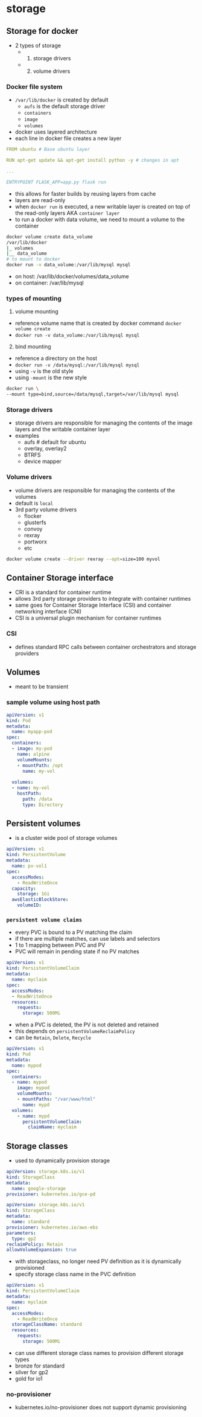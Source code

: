 # storage
## Storage for docker
- 2 types of storage
    - 1. storage drivers
    - 2. volume drivers
### Docker file system
- `/var/lib/docker` is created by default
  - `aufs` is the default storage driver
  - `containers` 
  - `image`
  - `volumes`
- docker uses layered architecture 
- each line in docker file creates a new layer
```yaml
FROM ubuntu # Base ubuntu layer

RUN apt-get update && apt-get install python -y # changes in apt

...

ENTRYPOINT FLASK_APP=app.py flask run
```
- this allows for faster builds by reusing layers from cache
- layers are read-only
- when `docker run` is executed, a new writable layer is created on top of the read-only layers AKA `container layer`
- to run a docker with data volume, we need to mount a volume to the container
```bash
docker volume create data_volume
/var/lib/docker
|_ volumes
|__ data_volume
# to mount to docker
docker run -v data_volume:/var/lib/mysql mysql
```
- on host: /var/lib/docker/volumes/data_volume
- on container: /var/lib/mysql
### types of mounting
1. volume mounting
- reference volume name that is created by docker command `docker volume create`
- `docker run -v data_volume:/var/lib/mysql mysql`
2. bind mounting
- reference a directory on the host
- `docker run -v /data/mysql:/var/lib/mysql mysql`
- using `-v` is the old style
- using `-mount` is the new style
```bash
docker run \
--mount type=bind,source=/data/mysql,target=/var/lib/mysql mysql
```
### Storage drivers
- storage drivers are responsible for managing the contents of the image layers and the writable container layer
- examples
    - aufs # default for ubuntu
    - overlay, overlay2
    - BTRFS
    - device mapper
### Volume drivers
- volume drivers are responsible for managing the contents of the volumes
- default is `local`
- 3rd party volume drivers
    - flocker
    - glusterfs
    - convoy
    - rexray
    - portworx
    - etc
```bash
docker volume create --driver rexray --opt=size=100 myvol
```
## Container Storage interface
- CRI is a standard for container runtime
- allows 3rd party storage providers to integrate with container runtimes
- same goes for Container Storage Interface (CSI) and container networking interface (CNI)
- CSI is a universal plugin mechanism for container runtimes
### CSI 
- defines standard RPC calls between container orchestrators and storage providers
## Volumes
- meant to be transient
### sample volume using host path
```yaml
apiVersion: v1
kind: Pod
metadata:
  name: myapp-pod
spec:
  containers:
  - image: my-pod
    name: alpine
    volumeMounts:
    - mountPath: /opt
      name: my-vol
      
  volumes:
  - name: my-vol
    hostPath:
      path: /data
      type: Directory

```
## Persistent volumes
- is a cluster wide pool of storage volumes
```yaml
apiVersion: v1
kind: PersistentVolume
metadata:
  name: pv-vol1
spec:
  accessModes:
    - ReadWriteOnce
  capacity:
    storage: 1Gi
  awsElasticBlockStore:
    volumeID: 

```
### `persistent volume claims`
- every PVC is bound to a PV matching the claim
- if there are multiple matches, can use labels and selectors
- 1 to 1 mapping between PVC and PV
- PVC will remain in pending state if no PV matches
```yaml
apiVersion: v1
kind: PersistentVolumeClaim
metadata:
  name: myclaim
spec:
  accessModes:
  - ReadWriteOnce
  resources:
    requests:
      storage: 500Mi
```
- when a PVC is deleted, the PV is not deleted and retained
- this depends on `persistentVolumeReclaimPolicy`
- can be `Retain`, `Delete`, `Recycle`
```yaml
apiVersion: v1
kind: Pod
metadata:
  name: mypod
spec:
  containers:
  - name: mypod
    image: mypod
    volumeMounts:
    - mountPaths: "/var/www/html"
      name: mypd
  volumes:
    - name: mypd
      persistentVolumeClaim:
        claimName: myclaim
```
## Storage classes
- used to dynamically provision storage 
```yaml
apiVersion: storage.k8s.io/v1
kind: StorageClass
metadata:
  name: google-storage
provisioner: kubernetes.io/gce-pd
```
```yaml
apiVersion: storage.k8s.io/v1
kind: StorageClass
metadata:
  name: standard
provisioner: kubernetes.io/aws-ebs
parameters:
  type: gp2
reclaimPolicy: Retain
allowVolumeExpansion: true

```
- with storageclass, no longer need PV definition as it is dynamically provisioned
- specify storage class name in the PVC definition
```yaml
apiVersion: v1
kind: PersistentVolumeClaim
metadata:
  name: myclaim
spec:
  accessModes:
    - ReadWriteOnce
  storageClassName: standard
  resources:
    requests:
      storage: 500Mi
```
- can use different storage class names to provision different storage types
- bronze for standard
- silver for gp2
- gold for io1
### no-provisioner
- kubernetes.io/no-provisioner does not support dynamic provisioning
